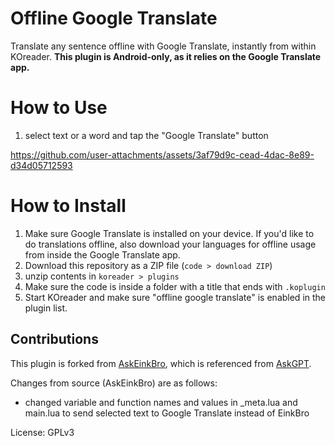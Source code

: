 # Offline Google Translate
Translate any sentence offline with Google Translate, instantly from within KOreader. **This plugin is Android-only, as it relies on the Google Translate app.**

# How to Use
1. select text or a word and tap the "Google Translate" button


https://github.com/user-attachments/assets/3af79d9c-cead-4dac-8e89-d34d05712593




# How to Install
1. Make sure Google Translate is installed on your device. If you'd like to do translations offline, also download your languages for offline usage from inside the Google Translate app.
2. Download this repository as a ZIP file (`code > download ZIP`)
3. unzip contents in `koreader > plugins`
4. Make sure the code is inside a folder with a title that ends with `.koplugin`
5. Start KOreader and make sure "offline google translate" is enabled in the plugin list.


## Contributions
This plugin is forked from [AskEinkBro](https://github.com/einkbro/askeinkbro), which is referenced from [AskGPT](https://github.com/drewbaumann/AskGPT).

Changes from source (AskEinkBro) are as follows:
- changed variable and function names and values in _meta.lua and main.lua to send selected text to Google Translate instead of EinkBro

License: GPLv3
